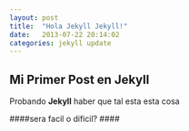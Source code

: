 ```yaml
---
layout: post
title:  "Hola Jekyll Jekyll!"
date:   2013-07-22 20:14:02
categories: jekyll update
---
```


## Mi Primer Post en Jekyll ##

Probando **Jekyll** haber que tal esta esta cosa

####sera facil o dificil? ####